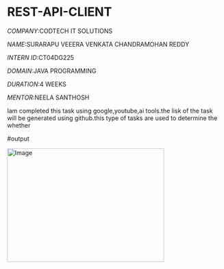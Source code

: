 # REST-API-CLIENT

*COMPANY*:CODTECH IT SOLUTIONS

*NAME*:SURARAPU VEEERA VENKATA CHANDRAMOHAN REDDY

*INTERN ID*:CT04DG225

*DOMAIN*:JAVA PROGRAMMING

*DURATION*:4 WEEKS

*MENTOR*:NEELA SANTHOSH

Iam completed this task using google,youtube,ai tools.the lisk of the task will be generated using github.this type of tasks are used to determine the whether

#output

<img width="366" height="265" alt="Image" src="https://github.com/user-attachments/assets/b8c9fdd2-8be4-4610-880a-6157fae63fa2" />
